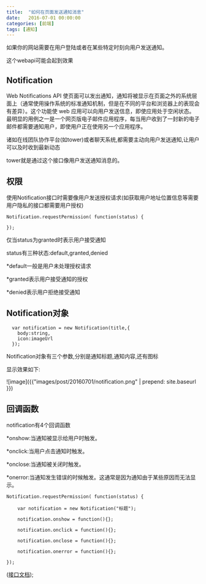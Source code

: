 ```yaml
---
title:  "如何在页面发送通知消息"
date:   2016-07-01 00:00:00
categories: [前端]
tags: [通知]
---
```


如果你的网站需要在用户登陆或者在某些特定时刻向用户发送通知。

这个webapi可能会起到效果

Notification
---

Web Notifications API 使页面可以发出通知，通知将被显示在页面之外的系统层面上（通常使用操作系统的标准通知机制，但是在不同的平台和浏览器上的表现会有差异）。这个功能使  web 应用可以向用户发送信息，即使应用处于空闲状态。最明显的用例之一是一个网页版电子邮件应用程序，每当用户收到了一封新的电子邮件都需要通知用户，即使用户正在使用另一个应用程序。

诸如在线团队协作平台(如tower)或者聊天系统,都需要主动向用户发送通知,让用户可以及时收到最新动态

tower就是通过这个接口像用户发送通知消息的。

权限
---

使用Notification接口时需要像用户发送授权请求(如获取用户地址位置信息等需要用户隐私的接口都需要用户授权)

    Notification.requestPermission( function(status) {

    });

仅当status为granted时表示用户接受通知

status有三种状态:default,granted,denied

*default一般是用户未处理授权请求

*granted表示用户接受通知的授权

*denied表示用户拒绝接受通知

Notification对象
---
      var notification = new Notification(title,{
        body:string,
        icon:imageUrl
      });

Notification对象有三个参数,分别是通知标题,通知内容,还有图标

显示效果如下:

![image]({{"images/post/20160701/notification.png" | prepend: site.baseurl }})


回调函数
---

notification有4个回调函数

*onshow:当通知被显示给用户时触发。

*onclick:当用户点击通知时触发。

*onclose:当通知被关闭时触发。

*onerror:当通知发生错误的时候触发。这通常是因为通知由于某些原因而无法显示。

    Notification.requestPermission( function(status) {

        var notification = new Notification("标题");

        notification.onshow = function(){};

        notification.onclick = function(){};

        notification.onclose = function(){};

        notification.onerror = function(){};

    });


([接口文档](https://developer.mozilla.org/zh-CN/docs/Web/API/notification/Using_Web_Notifications));